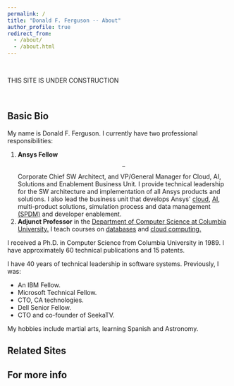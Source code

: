 ```yaml
---
permalink: /
title: "Donald F. Ferguson -- About"
author_profile: true
redirect_from: 
  - /about/
  - /about.html
---
```


<br>

THIS SITE IS UNDER CONSTRUCTION


<br>


Basic Bio
-----

My name is Donald F. Ferguson. I currently have two professional responsibilities:
1. __Ansys Fellow__ $$-$$ Corporate Chief SW Architect, and VP/General Manager for Cloud, AI, Solutions and Enablement
Business Unit. I provide technical leadership for the SW architecture and implementation of 
all Ansys products and solutions. I also lead the business unit that develops Ansys'
[cloud](https://www.ansys.com/products/cloud), [AI](https://www.ansys.com/ai), multi-product solutions,
simulation process and data management [(SPDM)](https://www.ansys.com/products/connect/ansys-minerva) and
developer enablement.<br>
2. __Adjunct Professor__ in the [Department of Computer Science at Columbia University.](https://www.cs.columbia.edu/)
I teach courses on [databases](https://github.com/donald-f-ferguson/W4111-Introduction-to-Databases-New/tree/main/Lectures/S2025/Lectures)
and [cloud computing.](https://donald-f-ferguson.github.io/E6156-Microservices-Cloud-Native-Applications/)

I received a Ph.D. in Computer Science from Columbia University in 1989. I have approximately 60 technical
publications and 15 patents.

I have 40 years of technical leadership in software systems. Previously, I was:
- An IBM Fellow.
- Microsoft Technical Fellow.
- CTO, CA technologies.
- Dell Senior Fellow.
- CTO and co-founder of SeekaTV.

My hobbies include martial arts, learning Spanish and Astronomy.



Related Sites
------

For more info
------
